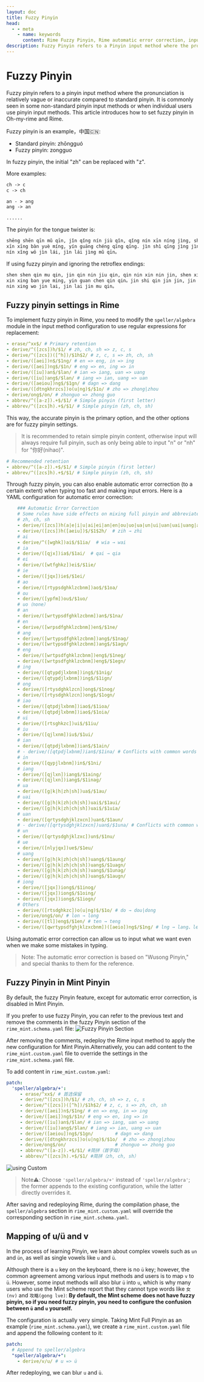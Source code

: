 ```yaml
---
layout: doc
title: Fuzzy Pinyin
head:
  - - meta
    - name: keywords
      content: Rime Fuzzy Pinyin, Rime automatic error correction, input method customization
description: Fuzzy Pinyin refers to a Pinyin input method where the pronunciation of Chinese characters is relatively unclear or inaccurate compared to standard Pinyin. It is commonly found in some non-standard Pinyin input methods or when individuals use Pinyin input methods. In Bǔhé Pinyin, Rime, how to set up Fuzzy Pinyin can be found in this tutorial.
---
```


# Fuzzy Pinyin

Fuzzy pinyin refers to a pinyin input method where the pronunciation is relatively vague or inaccurate compared to standard pinyin. It is commonly seen in some non-standard pinyin input methods or when individual users use pinyin input methods. This article introduces how to set fuzzy pinyin in Oh-my-rime and Rime.

Fuzzy pinyin is an example，中国🇨🇳:
- Standard pinyin: zhōngguó
- Fuzzy pinyin: zongguo

In fuzzy pinyin, the initial "zh" can be replaced with "z".

More examples:
```txt
ch -> c  
c -> ch

an - > ang
ang -> an

......
```

The pinyin for the tongue twister is:
```txt 
shēng shēn qīn mǔ qīn, jǐn qǐng nín jiù qǐn, qǐng nín xīn níng jìng, shēn xīn hěn yào jǐn。
xīn xīng bàn yuè míng, yín guāng chéng qīng qīng. jìn shì qīng jìng jìng, jǐng líng bú yào jīng。
nín xǐng wǒ jìn lái, jìn lái jìng mǔ qīn。
```

If using fuzzy pinyin and ignoring the retroflex endings:
```txt
shen shen qin mu qin, jin qin nin jiu qin, qin nin xin nin jin, shen xin hen yao jin。
xin xing ban yue ming, yin guan chen qin qin。jin shi qin jin jin, jin lin bu yao jin。
nin xing wo jin lai, jin lai jin mu qin。
```

## Fuzzy pinyin settings in Rime
To implement fuzzy pinyin in Rime, you need to modify the `speller/algebra` module in the input method configuration to use regular expressions for replacement:

```yaml
- erase/^xx$/ # Primary retention
- derive/^([zcs])h/$1/ # zh, ch, sh => z, c, s 
- derive/^([zcs])([^h])/$1h$2/ # z, c, s => zh, ch, sh
- derive/([aei])n$/$1ng/ # en => eng, in => ing
- derive/([aei])ng$/$1n/ # eng => en, ing => in
- derive/([iu])an$/$lan/ # ian => iang, uan => uang
- derive/([iu])ang$/$lan/ # iang => ian, uang => uan
- derive/([aeiou])ng$/$1gn/ # dagn => dang
- derive/([dtngkhrzcs])o(u|ng)$/$1o/ # zho => zhong|zhou  
- derive/ong$/on/ # zhonguo => zhong guo
- abbrev/^([a-z]).+$/$1/ # Simple pinyin (first letter)
- abbrev/^([zcs]h).+$/$1/ # Simple pinyin (zh, ch, sh)
```

This way, the accurate pinyin is the primary option, and the other options are for fuzzy pinyin settings.

> It is recommended to retain simple pinyin content, otherwise input will always require full pinyin, such as only being able to input "n" or "nh" for "你好(nihao)".
```yaml
# Recommended retention
- abbrev/^([a-z]).+$/$1/ # Simple pinyin (first letter)  
- abbrev/^([zcs]h).+$/$1/ # Simple pinyin (zh, ch, sh)
```

Through fuzzy pinyin, you can also enable automatic error correction (to a certain extent) when typing too fast and making input errors. Here is a YAML configuration for automatic error correction:

```yaml
    ### Automatic Error Correction
    # Some rules have side effects on mixing full pinyin and abbreviated pinyin, e.g., "x'ai 喜爱" being corrected to "xia 下"
    # zh, ch, sh
    - derive/([zcs])h(a|e|i|u|ai|ei|an|en|ou|uo|ua|un|ui|uan|uai|uang|ang|eng|ong)$/h$1$2/  # hzi → zhi
    - derive/([zcs])h([aeiu])$/$1$2h/  # zih → zhi
    # ai
    - derive/^([wghk])ai$/$1ia/  # wia → wai
    # ia
    - derive/([qjx])ia$/$1ai/  # qai → qia
    # ei
    - derive/([wtfghkz])ei$/$1ie/
    # ie
    - derive/([jqx])ie$/$1ei/
    # ao
    - derive/([rtypsdghklzcbnm])ao$/$1oa/
    # ou
    - derive/([ypfm])ou$/$1uo/
    # uo（none）
    # an
    - derive/([wrtypsdfghklzcbnm])an$/$1na/
    # en
    - derive/([wrpsdfghklzcbnm])en$/$1ne/
    # ang
    - derive/([wrtypsdfghklzcbnm])ang$/$1nag/
    - derive/([wrtypsdfghklzcbnm])ang$/$1agn/
    # eng
    - derive/([wrtpsdfghklzcbnm])eng$/$1neg/
    - derive/([wrtpsdfghklzcbnm])eng$/$1egn/
    # ing
    - derive/([qtypdjlxbnm])ing$/$1nig/
    - derive/([qtypdjlxbnm])ing$/$1ign/
    # ong
    - derive/([rtysdghklzcn])ong$/$1nog/
    - derive/([rtysdghklzcn])ong$/$1ogn/
    # iao
    - derive/([qtpdjlxbnm])iao$/$1ioa/
    - derive/([qtpdjlxbnm])iao$/$1oia/
    # ui
    - derive/([rtsghkzc])ui$/$1iu/
    # iu
    - derive/([qjlxnm])iu$/$1ui/
    # ian
    - derive/([qtpdjlxbnm])ian$/$1ain/
    # - derive/([qtpdjlxbnm])ian$/$1ina/ # Conflicts with common words like "李娜、蒂娜、缉拿"
    # in
    - derive/([qypjlxbnm])in$/$1ni/
    # iang
    - derive/([qjlxn])iang$/$1aing/
    - derive/([qjlxn])iang$/$1inag/
    # ua
    - derive/([g|k|h|zh|sh])ua$/$1au/
    # uai
    - derive/([g|h|k|zh|ch|sh])uai$/$1aui/
    - derive/([g|h|k|zh|ch|sh])uai$/$1uia/
    # uan
    - derive/([qrtysdghjklzxcn])uan$/$1aun/
    # - derive/([qrtysdghjklzxcn])uan$/$1una/ # Conflicts with common words like "去哪、露娜"
    # un
    - derive/([qrtysdghjklzxc])un$/$1nu/
    # ue
    - derive/([nlyjqx])ue$/$1eu/
    # uang
    - derive/([g|h|k|zh|ch|sh])uang$/$1aung/
    - derive/([g|h|k|zh|ch|sh])uang$/$1uagn/
    - derive/([g|h|k|zh|ch|sh])uang$/$1unag/
    - derive/([g|h|k|zh|ch|sh])uang$/$1augn/
    # iong
    - derive/([jqx])iong$/$1inog/
    - derive/([jqx])iong$/$1oing/
    - derive/([jqx])iong$/$1iogn/
    # Others
    - derive/([rtsdghkzc])o(u|ng)$/$1o/ # do → dou|dong
    - derive/ong$/on/ # lon → long
    - derive/([tl])eng$/$1en/ # ten → teng
    - derive/([qwrtypsdfghjklzxcbnm])([aeio])ng$/$1ng/ # lng → lang、leng、ling、long
```
Using automatic error correction can allow us to input what we want even when we make some mistakes in typing.
> Note: The automatic error correction is based on "Wusong Pinyin," and special thanks to them for the reference.

## Fuzzy Pinyin in Mint Pinyin <Badge type="tip" text="^2025.08.22" />
By default, the fuzzy Pinyin feature, except for automatic error correction, is disabled in Mint Pinyin.

If you prefer to use fuzzy Pinyin, you can refer to the previous text and remove the comments in the fuzzy Pinyin section of the `rime_mint.schema.yaml` file:
![Fuzzy Pinyin Section](/image/guide/fuzzyPinyinMintSchema.webp)

After removing the comments, redeploy the Rime input method to apply the new configuration for Mint Pinyin.Alternatively, you can add content to the `rime_mint.custom.yaml` file to override the settings in the `rime_mint.schema.yaml` file.

To add content in `rime_mint.custom.yaml`:
```yaml
patch:
  'speller/algebra/+':
     - erase/^xx$/ # 首选保留
     - derive/^([zcs])h/$1/ # zh, ch, sh => z, c, s
     - derive/^([zcs])([^h])/$1h$2/ # z, c, s => zh, ch, sh
     - derive/([aei])n$/$1ng/ # en => eng, in => ing
     - derive/([aei])ng$/$1n/ # eng => en, ing => in
     - derive/([iu])an$/$lan/ # ian => iang, uan => uang
     - derive/([iu])ang$/$lan/ # iang => ian, uang => uan
     - derive/([aeiou])ng$/$1gn/        # dagn => dang
     - derive/([dtngkhrzcs])o(u|ng)$/$1o/  # zho => zhong|zhou
     - derive/ong$/on/                  # zhonguo => zhong guo
     - abbrev/^([a-z]).+$/$1/ #简拼（首字母）
     - abbrev/^([zcs]h).+$/$1/ #简拼（zh, ch, sh）
```
![using Custom](/image/guide/fuzzyPinyinMintCustom.webp)

> Note⚠️: Choose `'speller/algebra/+'` instead of `'speller/algebra'`; the former appends to the existing configuration, while the latter directly overrides it.

After saving and redeploying Rime, during the compilation phase, the `speller/algebra` section in `rime_mint.custom.yaml` will override the corresponding section in `rime_mint.schema.yaml`.


## Mapping of u/ü and v <Badge type="tip" text="^2024.10.02" />

In the process of learning Pinyin, we learn about complex vowels such as `un` and `ün`, as well as single vowels like `u` and `ü`.

Although there is a `u` key on the keyboard, there is no `ü` key; however, the common agreement among various input methods and users is to map `v` to `ü`. However, some input methods will also blur `ü` into `u`, which is why many users who use the Mint scheme report that they cannot type words like `女(nv)` and `攻略(gong lve)`: **By default, the Mint scheme does not have fuzzy pinyin, so if you need fuzzy pinyin, you need to configure the confusion between `ü` and `u` yourself.**

The configuration is actually very simple. Taking Mint Full Pinyin as an example (`rime_mint.schema.yaml`), we create a `rime_mint.custom.yaml` file and append the following content to it:
```yaml 
patch:
  # Append to speller/algebra
  "speller/algebra/+":
    - derive/v/u/ # u => ü
```

After redeploying, we can blur `u` and `ü`.